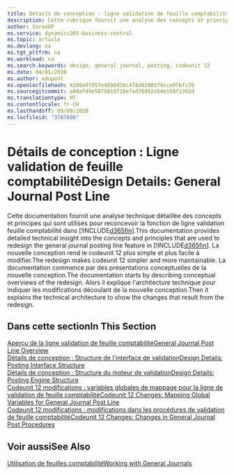 ```yaml
---
title: Détails de conception - ligne validation de feuille comptabilité | Microsoft Docs
description: Cette rubrique fournit une analyse des concepts et principes qui sont utilisés pour reconcevoir la fonction de ligne validation feuille comptabilité dans Business Central.
author: SorenGP
ms.service: dynamics365-business-central
ms.topic: article
ms.devlang: na
ms.tgt_pltfrm: na
ms.workload: na
ms.search.keywords: design, general journal, posting, codeunit 12
ms.date: 04/01/2020
ms.author: edupont
ms.openlocfilehash: 4186a97957e48b6d36c478d0280374cce0fbfc76
ms.sourcegitcommit: a80afd4e5075018716efad76d82a54e158f1392d
ms.translationtype: HT
ms.contentlocale: fr-CH
ms.lasthandoff: 09/09/2020
ms.locfileid: "3787886"
---
```

# <a name="design-details-general-journal-post-line"></a><span data-ttu-id="31df2-103">Détails de conception : Ligne validation de feuille comptabilité</span><span class="sxs-lookup"><span data-stu-id="31df2-103">Design Details: General Journal Post Line</span></span>
<span data-ttu-id="31df2-104">Cette documentation fournit une analyse technique détaillée des concepts et principes qui sont utilisés pour reconcevoir la fonction de ligne validation feuille comptabilité dans [!INCLUDE[d365fin](includes/d365fin_md.md)].</span><span class="sxs-lookup"><span data-stu-id="31df2-104">This documentation provides detailed technical insight into the concepts and principles that are used to redesign the general journal posting line feature in [!INCLUDE[d365fin](includes/d365fin_md.md)].</span></span> <span data-ttu-id="31df2-105">La nouvelle conception rend le codeunit 12 plus simple et plus facile à modifier.</span><span class="sxs-lookup"><span data-stu-id="31df2-105">The redesign makes codeunit 12 simpler and more maintainable.</span></span> <span data-ttu-id="31df2-106">La documentation commence par des présentations conceptuelles de la nouvelle conception.</span><span class="sxs-lookup"><span data-stu-id="31df2-106">The documentation starts by describing conceptual overviews of the redesign.</span></span> <span data-ttu-id="31df2-107">Alors il explique l'architecture technique pour indiquer les modifications découlant de la nouvelle conception.</span><span class="sxs-lookup"><span data-stu-id="31df2-107">Then it explains the technical architecture to show the changes that result from the redesign.</span></span>  

## <a name="in-this-section"></a><span data-ttu-id="31df2-108">Dans cette section</span><span class="sxs-lookup"><span data-stu-id="31df2-108">In This Section</span></span>  
[<span data-ttu-id="31df2-109">Aperçu de la ligne validation de feuille comptabilité</span><span class="sxs-lookup"><span data-stu-id="31df2-109">General Journal Post Line Overview</span></span>](design-details-general-journal-post-line-overview.md)  
[<span data-ttu-id="31df2-110">Détails de conception : Structure de l'interface de validation</span><span class="sxs-lookup"><span data-stu-id="31df2-110">Design Details: Posting Interface Structure</span></span>](design-details-posting-interface-structure.md)  
[<span data-ttu-id="31df2-111">Détails de conception : Structure du moteur de validation</span><span class="sxs-lookup"><span data-stu-id="31df2-111">Design Details: Posting Engine Structure</span></span>](design-details-posting-engine-structure.md)  
[<span data-ttu-id="31df2-112">Codeunit 12 modifications : variables globales de mappage pour la ligne de validation de feuille comptabilité</span><span class="sxs-lookup"><span data-stu-id="31df2-112">Codeunit 12 Changes: Mapping Global Variables for General Journal Post Line</span></span>](design-details-codeunit-12-changes-mapping-global-variables-for-general-journal-post-line.md)  
[<span data-ttu-id="31df2-113">Codeunit 12 modifications : modifications dans les procédures de validation de feuille comptabilité</span><span class="sxs-lookup"><span data-stu-id="31df2-113">Codeunit 12 Changes: Changes in General Journal Post Procedures</span></span>](design-details-codeunit-12-changes-changes-in-general-journal-post-procedures.md)  

## <a name="see-also"></a><span data-ttu-id="31df2-114">Voir aussi</span><span class="sxs-lookup"><span data-stu-id="31df2-114">See Also</span></span>  
[<span data-ttu-id="31df2-115">Utilisation de feuilles comptabilité</span><span class="sxs-lookup"><span data-stu-id="31df2-115">Working with General Journals</span></span>](ui-work-general-journals.md)

